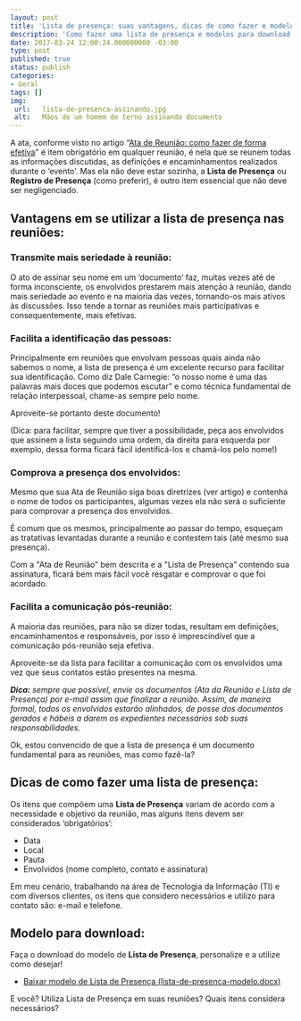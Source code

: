 ```yaml
---
layout: post
title: 'Lista de presença: suas vantagens, dicas de como fazer e modelo para download'
description: 'Como fazer uma lista de presença e modelos para download. Publicado por Thiago Nascimento.'
date: 2017-03-24 12:00:24.000000000 -03:00
type: post
published: true
status: publish
categories:
- Geral
tags: []
img:
 url:	lista-de-presenca-assinando.jpg
 alt:	Mãos de um homem de terno assinando documento
---
```


A ata, conforme visto no artigo “<a href="http://thiagonasc.com/produtividade/atas-de-reunioes-como-fazer-de-forma-efetiva" target="_blank" rel="noopener">Ata de Reunião: como fazer de forma efetiva</a>" é item obrigatório em qualquer reunião, é nela que se reunem todas as informações discutidas, as definições e encaminhamentos realizados durante o ‘evento’. Mas ela não deve estar sozinha, a <strong>Lista de Presença</strong> ou <strong>Registro de Presença</strong> (como preferir), é outro item essencial que não deve ser negligenciado.

## Vantagens em se utilizar a lista de presença nas reuniões:

### Transmite mais seriedade à reunião:

O ato de assinar seu nome em um ‘documento’ faz, muitas vezes até de forma inconsciente, os envolvidos prestarem mais atenção à reunião, dando mais seriedade ao evento e na maioria das vezes, tornando-os mais ativos às discussões. Isso tende a tornar as reuniões mais participativas e consequentemente, mais efetivas.

### Facilita a identificação das pessoas:

Principalmente em reuniões que envolvam pessoas quais ainda não sabemos o nome, a lista de presença é um excelente recurso para facilitar sua identificação. Como diz Dale Carnegie: “o nosso nome é uma das palavras mais doces que podemos escutar” e como técnica fundamental de relação interpessoal, chame-as sempre pelo nome.

Aproveite-se portanto deste documento!

(Dica: para facilitar, sempre que tiver a possibilidade, peça aos envolvidos que assinem a lista seguindo uma ordem, da direita para esquerda por exemplo, dessa forma ficará fácil identificá-los e chamá-los pelo nome!)

### Comprova a presença dos envolvidos:

Mesmo que sua Ata de Reunião siga boas diretrizes (ver artigo) e contenha o nome de todos os participantes, algumas vezes ela não será o suficiente para comprovar a presença dos envolvidos.

É comum que os mesmos, principalmente ao passar do tempo, esqueçam as tratativas levantadas durante a reunião e contestem tais (até mesmo sua presença).

Com a "Ata de Reunião” bem descrita e a "Lista de Presença” contendo sua assinatura, ficará bem mais fácil você resgatar e comprovar o que foi acordado.

### Facilita a comunicação pós-reunião:

A maioria das reuniões, para não se dizer todas, resultam em definições, encaminhamentos e responsáveis, por isso é imprescindível que a comunicação pós-reunião seja efetiva.

Aproveite-se da lista para facilitar a comunicação com os envolvidos uma vez que seus contatos estão presentes na mesma.

<em><strong>Dica:</strong> sempre que possível, envie os documentos (Ata da Reunião e Lista de Presença) por e-mail assim que finalizar a reunião. Assim, de maneira formal, todos os envolvidos estarão alinhados, de posse dos documentos gerados e hábeis a darem os expedientes necessários sob suas responsabilidades.</em>

Ok, estou convencido de que a lista de presença é um documento fundamental para as reuniões, mas como fazê-la?

## Dicas de como fazer uma lista de presença:

Os itens que compõem uma <strong>Lista de Presença</strong> variam de acordo com a necessidade e objetivo da reunião, mas alguns itens devem ser considerados ‘obrigatórios’:
<ul>
  <li>Data</li>
  <li>Local</li>
  <li>Pauta</li>
  <li>Envolvidos (nome completo, contato e assinatura)</li>
</ul>

Em meu cenário, trabalhando na área de Tecnologia da Informação (TI) e com diversos clientes, os itens que considero necessários e utilizo para contato são: e-mail e telefone.

## Modelo para download:

Faça o download do modelo de <strong>Lista de Presença</strong>, personalize e a utilize como desejar!
<ul>
  <li><a href="../assets/downloads/lista-de-presenca-modelo.docx">Baixar modelo de Lista de Presença (lista-de-presenca-modelo.docx)</a></li>
</ul>

E você? Utiliza Lista de Presença em suas reuniões? Quais itens considera necessários?

